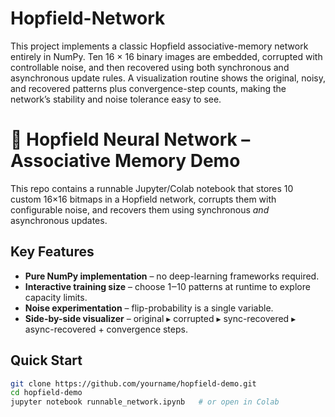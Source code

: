 # Hopfield-Network
This project implements a classic Hopfield associative-memory network entirely in NumPy. Ten 16 × 16 binary images are embedded, corrupted with controllable noise, and then recovered using both synchronous and asynchronous update rules. A visualization routine shows the original, noisy, and recovered patterns plus convergence-step counts, making the network’s stability and noise tolerance easy to see.

# 🧠 Hopfield Neural Network – Associative Memory Demo

This repo contains a runnable Jupyter/Colab notebook that stores 10 custom 16×16
bitmaps in a Hopfield network, corrupts them with configurable noise, and
recovers them using synchronous *and* asynchronous updates.

## Key Features
- **Pure NumPy implementation** – no deep-learning frameworks required.
- **Interactive training size** – choose 1‒10 patterns at runtime to explore
  capacity limits.
- **Noise experimentation** – flip-probability is a single variable.
- **Side-by-side visualizer** – original ▸ corrupted ▸ sync-recovered ▸
  async-recovered + convergence steps.

## Quick Start
```bash
git clone https://github.com/yourname/hopfield-demo.git
cd hopfield-demo
jupyter notebook runnable_network.ipynb   # or open in Colab
